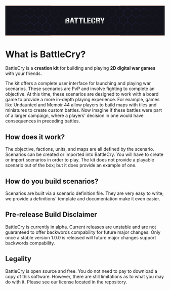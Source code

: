 ![](project_banner.png)

# What is BattleCry?
BattleCry is a **creation kit** for building and playing **2D digital war games** with your friends.

The kit offers a complete user interface for launching and playing war scenarios. These scenarios are
PvP and involve fighting to complete an objective. At this time, these scenarios are designed to work 
with a board game to provide a more in-depth playing experience. For example, games like Undaunted and Memoir 44 
allow players to build maps with tiles and miniatures to create custom battles. Now imagine if these battles were part 
of a larger campaign, where a players' decision in one would have consequences in preceding battles.

## How does it work?
The objective, factions, units, and maps are all defined by the scenario. Scenarios can be created or imported into
BattleCry. You will have to create or import scenarios in order to play. The kit does not provide a playable scenario
out of the box; but it does provide an example of one.

## How do you build scenarios?
Scenarios are built via a scenario definition file. They are very easy to write; we provide a definitions' template and 
documentation make it even easier.

## Pre-release Build Disclaimer
BattleCry is currently in alpha. Current releases are unstable and are not guaranteed to offer backwords compability for future major changes. Only once a stable version 1.0.0 is released will future major changes support backwords compability.

## Legality
BattleCry is open source and free. You do not need to pay to download a copy of this software. However, there are 
still limitations as to what you may do with it. Please see our license located in the repository.
